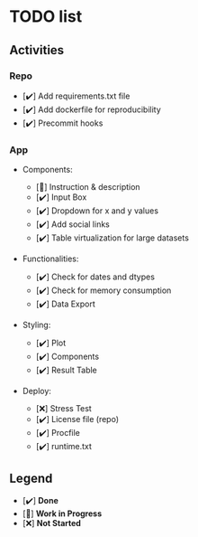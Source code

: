 # TODO list

## Activities

### Repo

- [✔️] Add requirements.txt file
- [✔️] Add dockerfile for reproducibility
- [✔️] Precommit hooks

### App

- Components:
  - [🚧] Instruction & description
  - [✔️] Input Box
  - [✔️] Dropdown for x and y values
  - [✔️] Add social links
  - [✔️] Table virtualization for large datasets

- Functionalities:
  - [✔️] Check for dates and dtypes
  - [✔️] Check for memory consumption
  - [✔️] Data Export

- Styling:
  - [✔️] Plot
  - [✔️] Components
  - [✔️] Result Table

- Deploy:
  - [❌] Stress Test
  - [✔️] License file (repo)
  - [✔️] Procfile
  - [✔️] runtime.txt

## Legend

- [✔️] **Done**
- [🚧] **Work in Progress**
- [❌] **Not Started**
